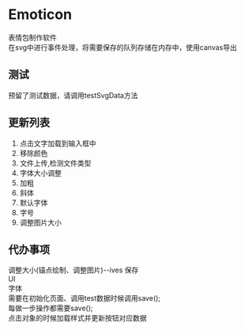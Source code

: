 # Emoticon
表情包制作软件  
在svg中进行事件处理，将需要保存的队列存储在内存中，使用canvas导出  


## 测试
预留了测试数据，请调用testSvgData方法

## 更新列表
1. 点击文字加载到输入框中
2. 移除颜色
3. 文件上传,检测文件类型
4. 字体大小调整
5. 加粗
6. 斜体 
7. 默认字体
8. 字号
9. 调整图片大小
## 代办事项
调整大小(锚点绘制、调整图片)--ives
保存  
UI  
字体  
需要在初始化页面、调用test数据时候调用save();  
每做一步操作都需要save();  
点击对象的时候加载样式并更新按钮对应数据  

